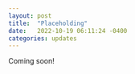 ```yaml
---
layout: post
title:  "Placeholding"
date:   2022-10-19 06:11:24 -0400
categories: updates
---
```


Coming soon!

